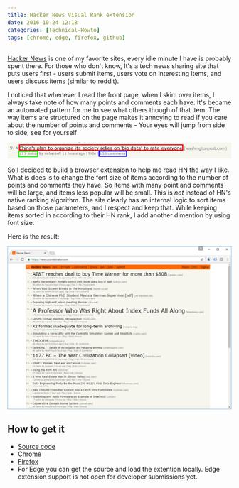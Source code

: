 ```yaml
---
title: Hacker News Visual Rank extension
date: 2016-10-24 12:18 
categories: [Technical-Howto]
tags: [chrome, edge, firefox, github]
---
```


[Hacker News](https://news.ycombinator.com) is one of my favorite sites, every idle minute I have is probably spent there. For those who don't know, It's a tech news sharing site that puts users first - users submit items, users vote on interesting items, and users discuss items (similar to reddit).

I noticed that whenever I read the front page, when I skim over items, I always take note of how many points and comments each have. It's became an automated pattern for me to see what others though of that item.
The way items are structured on the page makes it annoying to read if you care about the number of points and comments - Your eyes will jump from side to side, see for yourself

![HN item](/images/2016-10-24-hacker-news-visual-rank-extension_1.png)

So I decided to build a browser extension to help me read HN the way I like. What is does is to change the font size of items according to the number of points and comments they have. So items with many point and comments will be large, and items less popular will be small.
This is *not* instead of HN's native ranking algorithm. The site clearly has an internal logic to sort items based on those parameters, and I respect and keep that. While keeping items sorted in according to their HN rank, I add another dimention by using font size.

Here is the result:

![screenshot](/images/2016-10-24-hacker-news-visual-rank-extension_2.png)

## How to get it

- [Source code](https://github.com/itaysk/Hacker-News-Visual-Rank)
- [Chrome](https://chrome.google.com/webstore/detail/hacker-news-visual-rank/hnbdiaedemlcfnjpdgadhhhdmmhhlncm)
- [Firefox](https://addons.mozilla.org/addon/hacker-news-visual-rank/)
- For Edge you can get the source and load the extention locally. Edge extension support is not open for developer submissions yet.